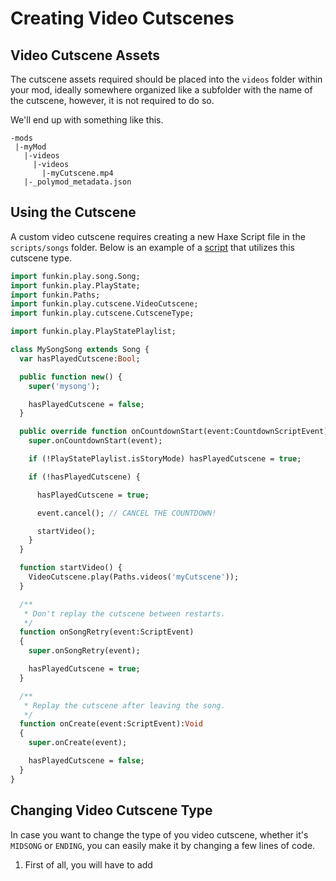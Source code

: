
# Creating Video Cutscenes

## Video Cutscene Assets

The cutscene assets required should be placed into the `videos` folder within your mod, ideally somewhere organized like a subfolder with the name of the cutscene, however, it is not required to do so.

We'll end up with something like this.

```
-mods
 |-myMod
   |-videos
     |-videos
       |-myCutscene.mp4
   |-_polymod_metadata.json
```

## Using the Cutscene

A custom video cutscene requires creating a new Haxe Script file in the `scripts/songs` folder. Below is an example of a [script](../20-using-hscript/20-02-scripted-classes.md) that utilizes this cutscene type.

```haxe
import funkin.play.song.Song;
import funkin.play.PlayState;
import funkin.Paths;
import funkin.play.cutscene.VideoCutscene;
import funkin.play.cutscene.CutsceneType;

import funkin.play.PlayStatePlaylist;

class MySongSong extends Song {
  var hasPlayedCutscene:Bool;

  public function new() {
    super('mysong');

    hasPlayedCutscene = false;
  }

  public override function onCountdownStart(event:CountdownScriptEvent):Void {
    super.onCountdownStart(event);

    if (!PlayStatePlaylist.isStoryMode) hasPlayedCutscene = true;

    if (!hasPlayedCutscene) {

      hasPlayedCutscene = true;

      event.cancel(); // CANCEL THE COUNTDOWN!

      startVideo();
    }
  }

  function startVideo() {
    VideoCutscene.play(Paths.videos('myCutscene'));
  }

  /**
   * Don't replay the cutscene between restarts.
   */
  function onSongRetry(event:ScriptEvent)
  {
    super.onSongRetry(event);

    hasPlayedCutscene = true;
  }

  /**
   * Replay the cutscene after leaving the song.
   */
  function onCreate(event:ScriptEvent):Void
  {
    super.onCreate(event);

    hasPlayedCutscene = false;
  }
}
```

## Changing Video Cutscene Type

In case you want to change the type of you video cutscene, whether it's `MIDSONG` or `ENDING`, you can easily make it by changing a few lines of code.

1. First of all, you will have to add
